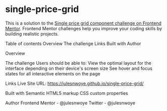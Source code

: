 # single-price-grid
This is a solution to the [Single price grid component challenge on Frontend Mentor](https://www.frontendmentor.io/challenges/single-price-grid-component-5ce41129d0ff452fec5abbbc). Frontend Mentor challenges help you improve your coding skills by building realistic projects. 

Table of contents
Overview
The challenge
Links
Built with
Author

Overview

The challenge
Users should be able to:
View the optimal layout for the interface depending on their device's screen size
See hover and focus states for all interactive elements on the page

Links
Live Site URL: https://julesnwoye.github.io/single-price-grid/

Built with
Semantic HTML5 markup
CSS custom properties

Author
Frontend Mentor - @julesnwoye
Twitter - @julesnwoye
